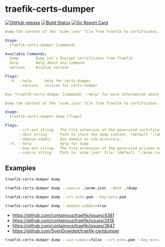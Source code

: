 # traefik-certs-dumper

[![GitHub release](https://img.shields.io/github/release/ldez/traefik-certs-dumper.svg)](https://github.com/ldez/traefik-certs-dumper/releases/latest)
[![Build Status](https://travis-ci.org/ldez/traefik-certs-dumper.svg?branch=master)](https://travis-ci.org/ldez/traefik-certs-dumper)
[![Go Report Card](https://goreportcard.com/badge/github.com/ldez/traefik-certs-dumper)](https://goreportcard.com/report/github.com/ldez/traefik-certs-dumper)


```yml
Dump the content of the "acme.json" file from Traefik to certificates.

Usage:
  traefik-certs-dumper [command]

Available Commands:
  dump        Dump Let's Encrypt certificates from Traefik
  help        Help about any command
  version     Display version

Flags:
  -h, --help      help for certs-dumper
      --version   version for certs-dumper

Use "traefik-certs-dumper [command] --help" for more information about a command.
```

```yml
Dump the content of the "acme.json" file from Traefik to certificates.

Usage:
  traefik-certs-dumper dump [flags]

Flags:
      --crt-ext string   The file extension of the generated certificates. (default ".crt")
      --dest string      Path to store the dump content. (default "./dump")
      --domain-subdir    Use domain as sub-directory.
  -h, --help             help for dump
      --key-ext string   The file extension of the generated private keys. (default ".key")
      --source string    Path to 'acme.json' file. (default "./acme.json")
```

## Examples

```bash
traefik-certs-dumper dump
```

```bash
traefik-certs-dumper dump --source ./acme.json --dest ./dump
```

```bash
traefik-certs-dumper dump --crt-ext=.pem --key-ext=.pem
```

```bash
traefik-certs-dumper dump --domain-subdir=true
```

- https://github.com/containous/traefik/issues/4381
- https://github.com/containous/traefik/issues/2418
- https://github.com/containous/traefik/issues/3847
- https://github.com/SvenDowideit/traefik-certdumper

```bash
traefik-certs-dumper dump --use-subdir=false --crt-ext=.pem --key-ext=.pem --dest="/home/your_user/.homeassistant/"
```
